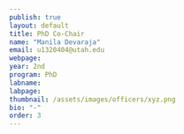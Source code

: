 ```yaml
---
publish: true
layout: default
title: PhD Co-Chair
name: "Manila Devaraja"
email: u1320404@utah.edu
webpage:
year: 2nd
program: PhD
labname: 
labpage: 
thumbnail: /assets/images/officers/xyz.png
bio: "-"
order: 3
---
```

